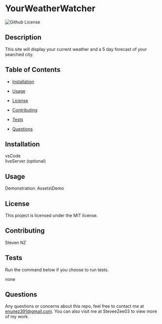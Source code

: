  # YourWeatherWatcher
![Github License](https://img.shields.io/badge/license-MIT-blue.svg)

## <b>Description</b>
This site will display your current weather and a 5 day forecast of your searched city.
## <b>Table of Contents</b>
* [Installation](#installation)

* [Usage](#usage)

* [License](#license)

* [Contributing](#contributing)

* [Tests](#tests)

* [Questions](#questions)

## <b>Installation</b>
vsCode <br>
liveServer (optional)


## <b>Usage</b>
Demonstration:
Assets\Demo

## <b>License</b>
This project is licensed under the MIT license.

## <b>Contributing</b>
Steven NZ
## <b>Tests</b>
Run the command below if you choose to run tests.

none

## <b>Questions</b>
Any questions or concerns about this repo, feel free to contact me at enunez391@gmail.com.  You can also visit me at SteveeZee03  to view more of my work.

